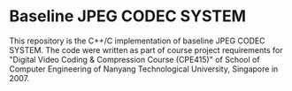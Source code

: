 # Baseline JPEG CODEC SYSTEM

This repository is the C++/C implementation of baseline JPEG CODEC SYSTEM.
The code were written as part of course project requirements for "Digital Video Coding & Compression Course (CPE415)" of School of Computer Engineering of Nanyang Technological University, Singapore in 2007.
